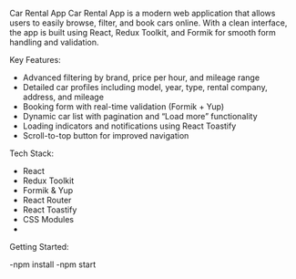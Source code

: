   Car Rental App
Car Rental App is a modern web application that allows users to easily browse, filter, and book cars online. With a clean  interface, the app is built using React, Redux Toolkit, and Formik for smooth form handling and validation.

Key Features:

- Advanced filtering by brand, price per hour, and mileage range
- Detailed car profiles including model, year, type, rental company, address, and mileage
- Booking form with real-time validation (Formik + Yup)
- Dynamic car list with pagination and “Load more” functionality
- Loading indicators and notifications using React Toastify
- Scroll-to-top button for improved navigation

Tech Stack:

- React
- Redux Toolkit
- Formik & Yup
- React Router
- React Toastify
- CSS Modules
- 
Getting Started:

-npm install
-npm start


